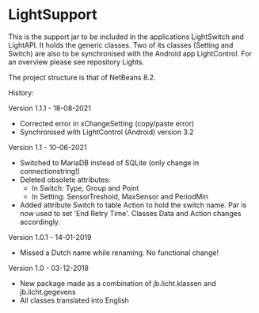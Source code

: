 # LightSupport

This is the support jar to be included in the applications LightSwitch and LightAPI. It holds the generic classes. Two of its classes (Setting and Switch) are also to be synchronised with the Android app LightControl.
For an overview please see repository Lights.

The project structure is that of NetBeans 8.2.

History:

Version 1.1.1 - 18-08-2021
 - Corrected error in xChangeSetting (copy/paste error)
 - Synchronised with LightControl (Android) version 3.2

Version 1.1 - 10-06-2021
 - Switched to MariaDB instead of SQLite (only change in connectionstring!)
 - Deleted obsolete attributes:
   - In Switch: Type, Group and Point
   - In Setting: SensorTreshold, MaxSensor and PeriodMin
 - Added attribute Switch to table Action to hold the switch name. Par is now used to set 'End Retry Time'. Classes Data and Action changes accordingly.

Version 1.0.1 - 14-01-2019
 - Missed a Dutch name while renaming. No functional change!

Version 1.0 - 03-12-2018
 - New package made as a combination of jb.licht.klassen and jb.licht.gegevens
 - All classes translated into English
